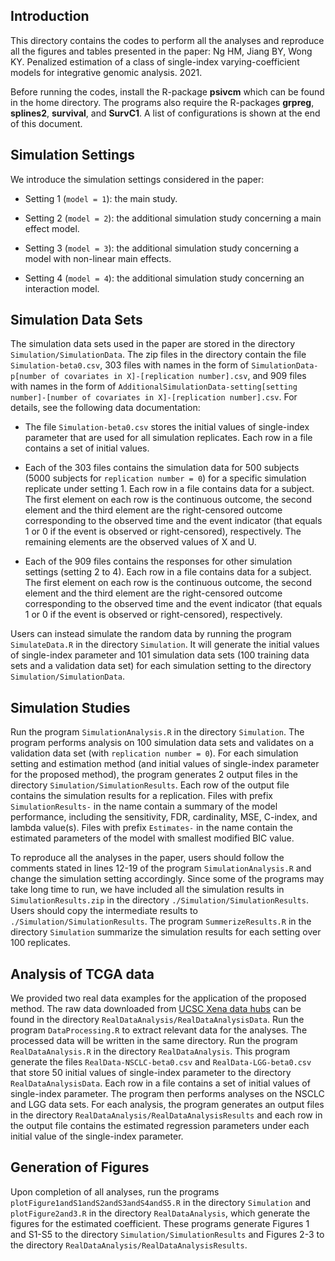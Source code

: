 ## Introduction
This directory contains the codes to perform all the analyses and reproduce all the figures and tables presented in the paper: Ng HM, Jiang BY, Wong KY. Penalized estimation of a class of single-index varying-coefficient models for integrative genomic analysis. 2021.

Before running the codes, install the R-package **psivcm** which can be found in the home directory. The programs also require the R-packages  **grpreg**, **splines2**, **survival**, and **SurvC1**. A list of configurations is shown at the end of this document.

## Simulation Settings
We introduce the simulation settings considered in the paper:

* Setting 1 (`model = 1`): the main study.

* Setting 2 (`model = 2`): the additional simulation study concerning a main effect model.

* Setting 3 (`model = 3`): the additional simulation study concerning a model with non-linear main effects.

* Setting 4 (`model = 4`): the additional simulation study concerning an interaction model.

## Simulation Data Sets
The simulation data sets used in the paper are stored in the directory `Simulation/SimulationData`. The zip files in the directory contain the file `Simulation-beta0.csv`, 303 files with names in the form of `SimulationData-p[number of covariates in X]-[replication number].csv`, and 909 files with names in the form of `AdditionalSimulationData-setting[setting number]-[number of covariates in X]-[replication number].csv`. For details, see the following data documentation:

* The file `Simulation-beta0.csv` stores the initial values of single-index parameter that are used for all simulation replicates. Each row in a file contains a set of initial values.

* Each of the 303 files contains the simulation data for 500 subjects (5000 subjects for `replication number = 0`) for a specific simulation replicate under setting 1. Each row in a file contains data for a subject. The first element on each row is the continuous outcome, the second element and the third element are the right-censored outcome corresponding to the observed time and the event indicator (that equals 1 or 0 if the event is observed or right-censored), respectively. The remaining elements are the observed values of X and U. 

* Each of the 909 files contains the responses for other simulation settings (setting 2 to 4). Each row in a file contains data for a subject. The first element on each row is the continuous outcome, the second element and the third element are the right-censored outcome corresponding to the observed time and the event indicator (that equals 1 or 0 if the event is observed or right-censored), respectively. 

Users can instead simulate the random data by running the program `SimulateData.R` in the directory `Simulation`. It will generate the initial values of single-index parameter and 101 simulation data sets (100 training data sets and a validation data set) for each simulation setting to the directory `Simulation/SimulationData`.


## Simulation Studies

Run the program `SimulationAnalysis.R` in the directory `Simulation`. The program performs analysis on 100 simulation data sets and validates on a validation data set (with `replication number = 0`). For each simulation setting and estimation method (and initial values of single-index parameter for the proposed method), the program generates 2 output files in the directory `Simulation/SimulationResults`. Each row of the output file contains the simulation results for a replication. Files with prefix `SimulationResults-` in the name contain a summary of the model performance, including the sensitivity, FDR, cardinality, MSE, C-index, and lambda value(s). Files with prefix `Estimates-` in the name contain the estimated parameters of the model with smallest modified BIC value.

To reproduce all the analyses in the paper, users should follow the comments stated in lines 12-19 of the program `SimulationAnalysis.R` and change the simulation setting accordingly. Since some of the programs may take long time to run, we have included all the simulation results in `SimulationResults.zip` in the directory `./Simulation/SimulationResults`. Users should copy the intermediate results to `./Simulation/SimulationResults`. The program `SummerizeResults.R` in the directory `Simulation` summarize the simulation results for each setting over 100 replicates.


## Analysis of TCGA data

We provided two real data examples for the application of the proposed method. The raw data downloaded from [UCSC Xena data hubs](https://xena.ucsc.edu) can be found in the directory `RealDataAnalysis/RealDataAnalysisData`. Run the program `DataProcessing.R` to extract relevant data for the analyses. The processed data will be written in the same directory. Run the program `RealDataAnalysis.R` in the directory `RealDataAnalysis`. This program generate the files `RealData-NSCLC-beta0.csv` and `RealData-LGG-beta0.csv` that store 50 initial values of single-index parameter to the directory `RealDataAnalysisData`. Each row in a file contains a set of initial values of single-index parameter. The program then performs analyses on the NSCLC and LGG data sets. For each analysis, the program generates an output files in the directory `RealDataAnalysis/RealDataAnalysisResults` and each row in the output file contains the estimated regression parameters under each initial value of the single-index parameter.


## Generation of Figures

Upon completion of all analyses, run the programs `plotFigure1andS1andS2andS3andS4andS5.R` in the directory `Simulation` and `plotFigure2and3.R` in the directory `RealDataAnalysis`, which generate the figures for the estimated coefficient. These programs generate Figures 1 and S1-S5 to the directory `Simulation/SimulationResults` and Figures 2-3 to the directory `RealDataAnalysis/RealDataAnalysisResults`.
